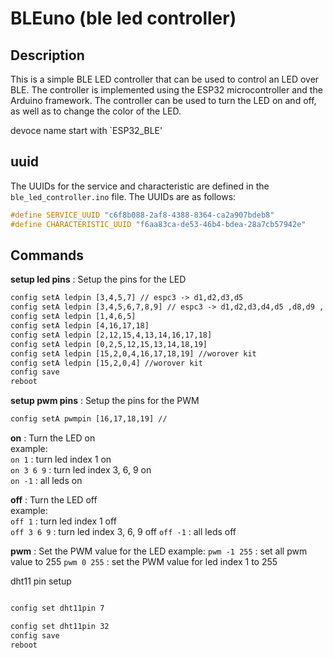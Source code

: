 # BLEuno (ble led controller)

## Description
This is a simple BLE LED controller that can be used to control an LED over BLE. The controller is implemented using the ESP32 microcontroller and the Arduino framework. The controller can be used to turn the LED on and off, as well as to change the color of the LED.

devoce name start with `ESP32_BLE'  


## uuid

The UUIDs for the service and characteristic are defined in the `ble_led_controller.ino` file. The UUIDs are as follows:
```cpp
#define SERVICE_UUID "c6f8b088-2af8-4388-8364-ca2a907bdeb8"
#define CHARACTERISTIC_UUID "f6aa83ca-de53-46b4-bdea-28a7cb57942e"
```

## Commands

**setup led pins** : Setup the pins for the LED  

```txt
config setA ledpin [3,4,5,7] // espc3 -> d1,d2,d3,d5 
config setA ledpin [3,4,5,6,7,8,9] // espc3 -> d1,d2,d3,d4,d5 ,d8,d9 , (d4,d9) 는 부팅시 사용하므로 사용에 주의
config setA ledpin [1,4,6,5] 
config setA ledpin [4,16,17,18] 
config setA ledpin [2,12,15,4,13,14,16,17,18] 
config setA ledpin [0,2,5,12,15,13,14,18,19] 
config setA ledpin [15,2,0,4,16,17,18,19] //worover kit
config setA ledpin [15,2,0,4] //worover kit
config save
reboot
```

**setup pwm pins** : Setup the pins for the PWM  
```txt
config setA pwmpin [16,17,18,19] //
```


**on** : Turn the LED on   
example:    
`on 1` : turn led index 1 on  
`on 3 6 9` : turn led index 3, 6, 9 on  
`on -1` : all leds on  

**off** : Turn the LED off  
example:  
`off 1` : turn led index 1 off  
`off 3 6 9` : turn led index 3, 6, 9 off 
`off -1` : all leds off  

**pwm** : Set the PWM value for the LED
example:
`pwm -1 255` : set all pwm value to 255
`pwm 0 255` : set the PWM value for led index 1 to 255

dht11 pin setup
```txt

config set dht11pin 7

config set dht11pin 32
config save
reboot
```

